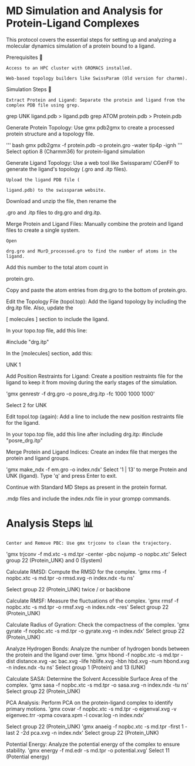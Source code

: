 # MD Simulation and Analysis for Protein-Ligand Complexes

This protocol covers the essential steps for setting up and analyzing a molecular dynamics simulation of a protein bound to a ligand.

Prerequisites 🔑

    Access to an HPC cluster with GROMACS installed.

    Web-based topology builders like SwissParam (Old version for charmm).

Simulation Steps 🏃

    Extract Protein and Ligand: Separate the protein and ligand from the complex PDB file using grep. 


grep UNK ligand.pdb > ligand.pdb
grep ATOM protein.pdb > Protein.pdb

Generate Protein Topology: Use gmx pdb2gmx to create a processed protein structure and a topology file. 

''' bash
gmx pdb2gmx -f protein.pdb -o protein.gro -water tip4p -ignh
'''
Select option 8 (Charmm36) for protein-ligand simulation 


Generate Ligand Topology: Use a web tool like Swissparam/ CGenFF to generate the ligand's topology (.gro and .itp files). 

    Upload the ligand PDB file (

    ligand.pdb) to the swissparam website. 

Download and unzip the file, then rename the 

.gro and .itp files to drg.gro and drg.itp. 

Merge Protein and Ligand Files: Manually combine the protein and ligand files to create a single system. 

    Open 

    drg.gro and MurD_processed.gro to find the number of atoms in the ligand. 

Add this number to the total atom count in 

protein.gro. 

Copy and paste the atom entries from drg.gro to the bottom of protein.gro. 

Edit the Topology File (topol.top): Add the ligand topology by including the drg.itp file. Also, update the 

[ molecules ] section to include the ligand.     

In your topo.top file, add this line:

#include "drg.itp"

In the [molecules] section, add this:

UNK 1

Add Position Restraints for Ligand: Create a position restraints file for the ligand to keep it from moving during the early stages of the simulation. 

'gmx genrestr -f drg.gro -o posre_drg.itp -fc 1000 1000 1000'

Select 2 for UNK 

Edit topol.top (again): Add a line to include the new position restraints file for the ligand. 

In your topo.top file, add this line after including drg.itp:
#include "posre_drg.itp"

Merge Protein and Ligand Indices: Create an index file that merges the protein and ligand groups. 

'gmx make_ndx -f em.gro -o index.ndx'
Select '1 | 13' to merge Protein and UNK (ligand). 
Type 'q' and press Enter to exit. 

Continue with Standard MD Steps as present in the protein format. 

.mdp files and include the index.ndx file in your grompp commands. 

# Analysis Steps 📊

    Center and Remove PBC: Use gmx trjconv to clean the trajectory. 
'gmx trjconv -f md.xtc -s md.tpr -center -pbc nojump -o nopbc.xtc'
Select group 22 (Protein_UNK) and 0 (System) 

Calculate RMSD: Compute the RMSD for the complex. 
'gmx rms -f nopbc.xtc -s md.tpr -o rmsd.xvg -n index.ndx -tu ns'

Select group 22 (Protein_UNK) twice / or backbone 

Calculate RMSF: Measure the fluctuations of the complex. 
'gmx rmsf -f nopbc.xtc -s md.tpr -o rmsf.xvg -n index.ndx -res'
Select group 22 (Protein_UNK) 

Calculate Radius of Gyration: Check the compactness of the complex. 
'gmx gyrate -f nopbc.xtc -s md.tpr -o gyrate.xvg -n index.ndx'
Select group 22 (Protein_UNK) 

Analyze Hydrogen Bonds: Analyze the number of hydrogen bonds between the protein and the ligand over time. 
'gmx hbond -f nopbc.xtc -s md.tpr -dist distance.xvg -ac bac.xvg -life hblife.xvg -hbn hbd.xvg  -num hbond.xvg -n index.ndx -tu ns'
Select group 1 (Protein) and 13 (UNK) 

Calculate SASA: Determine the Solvent Accessible Surface Area of the complex. 
'gmx sasa -f nopbc.xtc -s md.tpr -o sasa.xvg -n index.ndx -tu ns'
Select group 22 (Protein_UNK) 

PCA Analysis: Perform PCA on the protein-ligand complex to identify primary motions. 
'gmx covar -f nopbc.xtc -s md.tpr -o eigenval.xvg -v eigenvec.trr -xpma covara.xpm -l covar.log -n index.ndx'

Select group 22 (Protein_UNK)
'gmx anaeig -f nopbc.xtc -s md.tpr -first 1 -last 2 -2d pca.xvg -n index.ndx'
Select group 22 (Protein_UNK)

Potential Energy: Analyze the potential energy of the complex to ensure stability. 
'gmx energy -f md.edr -s md.tpr -o potential.xvg'
Select 11 (Potential energy) 

